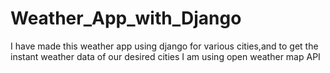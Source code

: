 # Weather_App_with_Django
I have made this weather app using django for various cities,and to get the instant weather data of our desired cities I am using open weather map API
